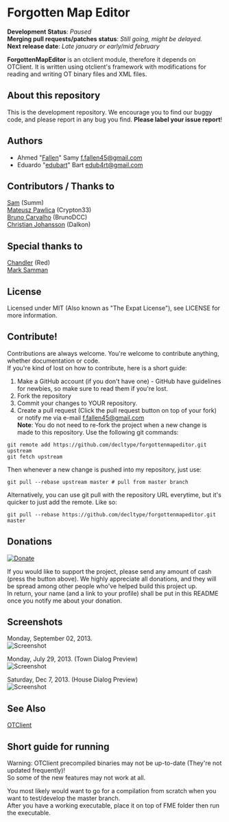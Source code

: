 # Forgotten Map Editor

**Development Status**: _Paused_  
**Merging pull requests/patches status**: _Still going, might be delayed._  
**Next release date**: _Late january or early/mid february_

**ForgottenMapEditor** is an otclient module, therefore it depends on OTClient. It is written using otclient's framework with modifications for reading and writing OT binary files and XML files.

## About this repository

This is the development repository.  We encourage you to find our buggy code, and please report in any bug you find. **Please label your issue report**!

## Authors

- Ahmed "[Fallen](https://github.com/decltype)" Samy <f.fallen45@gmail.com>  
- Eduardo "[edubart](https://github.com/edubart/)" Bart <edub4rt@gmail.com>

## Contributors / Thanks to

[Sam](https://github.com/TheSumm) (Summ)  
[Mateusz Pawlica](https://github.com/Crypton33) (Crypton33)  
[Bruno Carvalho](https://github.com/BrunoDCC) (BrunoDCC)  
[Christian Johansson](https://github.com/dalkon) (Dalkon)

## Special thanks to

[Chandler](http://otland.net/members/red.13708/) (Red)  
[Mark Samman](https://github.com/marksamman)

## License

Licensed under MIT (Also known as "The Expat License"),  see LICENSE for more information.

## Contribute!

Contributions are always welcome.  You're welcome to contribute anything, whether documentation or code.  
If you're kind of lost on how to contribute, here is a short guide:  
1. Make a GitHub account (if you don't have one) -
    GitHub have guidelines for newbies, so make sure to read them if you're lost.
2. Fork the repository
3. Commit your changes to YOUR repository.
4. Create a pull request (Click the pull request button on top of your fork) or
    notify me via e-mail <f.fallen45@gmail.com>  	
**Note**: You do not need to re-fork the project when a new change is made to this repository.  Use the following git commands:
 
```
git remote add https://github.com/decltype/forgottenmapeditor.git upstream
git fetch upstream
```  
Then whenever a new change is pushed into my repository, just use:   
```
git pull --rebase upstream master # pull from master branch
```  
Alternatively, you can use git pull with the repository URL everytime, but it's quicker to just add the remote. Like so:  
```
git pull --rebase https://github.com/decltype/forgottenmapeditor.git master
```

## Donations

[![Donate](https://encrypted-tbn1.gstatic.com/images?q=tbn:ANd9GcSZZ4UXKmzKSbSBPxPDL65npDRanQ9-JarL8kaRyVJS8pEpu18K)](https://www.paypal.com/cgi-bin/webscr?cmd=_s-xclick&hosted_button_id=EY4YMC9S7R5TC)

If you would like to support the project, please send any amount of cash (press the button above).
We highly appreciate all donations, and they will be spread among other people who've helped build this project up.  
In return, your name (and a link to your profile) shall be put in this README once you notify me about your donation.

## Screenshots

Monday, September 02, 2013.  
![Screenshot](http://i.imgur.com/zcUeAyH.jpg)

Monday, July 29, 2013. (Town Dialog Preview)  
![Screenshot](http://i.imgur.com/b2lQ8Ft.jpg)

Saturday, Dec 7, 2013. (House Dialog Preview)  
![Screenshot](http://4.ii.gl/3551zW.png)

## See Also

[OTClient](https://github.com/edubart/otclient)

## Short guide for running

Warning: OTClient precompiled binaries may not be up-to-date (They're not updated frequently)!  
So some of the new features may not work at all.

You most likely would want to go for a compilation from scratch when you want to test/develop the master branch.  
After you have a working executable, place it on top of FME folder then run the executable.
